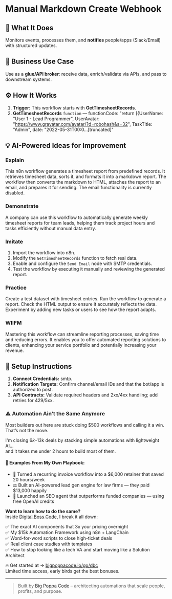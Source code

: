 # Manual Markdown Create Webhook
  ## 🚀 What It Does
  Monitors events, processes them, and **notifies** people/apps (Slack/Email) with structured updates.
  
  ## 💼 Business Use Case
  Use as a **glue/API broker**: receive data, enrich/validate via APIs, and pass to downstream systems.
  
  ## ⚙️ How It Works
  1. **Trigger:** This workflow starts with **GetTimesheetRecords**.
  2. **GetTimesheetRecords** `function` — functionCode: "return [{UserName: "User 1 - Lead Programmer",
         UserAvatar: "https://www.gravatar.com/avatar/?d=robohash&s=32",
         TaskTitle: "Admin",
         date: "2022-05-31T00:0…[truncated]"
  
  ## 💡 AI-Powered Ideas for Improvement
  ### Explain
This n8n workflow generates a timesheet report from predefined records. It retrieves timesheet data, sorts it, and formats it into a markdown report. The workflow then converts the markdown to HTML, attaches the report to an email, and prepares it for sending. The email functionality is currently disabled.

### Demonstrate
A company can use this workflow to automatically generate weekly timesheet reports for team leads, helping them track project hours and tasks efficiently without manual data entry.

### Imitate
1. Import the workflow into n8n.
2. Modify the `GetTimesheetRecords` function to fetch real data.
3. Enable and configure the `Send Email` node with SMTP credentials.
4. Test the workflow by executing it manually and reviewing the generated report.

### Practice
Create a test dataset with timesheet entries. Run the workflow to generate a report. Check the HTML output to ensure it accurately reflects the data. Experiment by adding new tasks or users to see how the report adapts.

### WIIFM
Mastering this workflow can streamline reporting processes, saving time and reducing errors. It enables you to offer automated reporting solutions to clients, enhancing your service portfolio and potentially increasing your revenue.
  
  ## 🔧 Setup Instructions
  1. **Connect Credentials:** smtp.
2. **Notification Targets:** Confirm channel/email IDs and that the bot/app is authorized to post.
3. **API Contracts:** Validate required headers and 2xx/4xx handling; add retries for 429/5xx.
  
### ⚠️ Automation Ain’t the Same Anymore

Most builders out here are stuck doing $500 workflows and calling it a win.  
That’s not the move.  

I'm closing $6k–$13k deals by stacking simple automations with lightweight AI...  
and it takes me under 2 hours to build most of them.

#### 🧠 Examples From My Own Playbook:
- 🔁 Turned a recurring invoice workflow into a $6,000 retainer that saved 20 hours/week  
- ⚖️ Built an AI-powered lead gen engine for law firms — they paid $13,000 happily  
- 🚀 Launched an SEO agent that outperforms funded companies — using free OpenAI credits  

**Want to learn how to do the same?**  
Inside [Digital Boss Code](https://bigpoppacode.io/go/dbc), I break it all down:

✅ The exact AI components that 3x your pricing overnight  
✅ My $15k Automation Framework using n8n + LangChain  
✅ Word-for-word scripts to close high-ticket deals  
✅ Real client case studies with templates  
✅ How to stop looking like a tech VA and start moving like a Solution Architect  

🔥 Get started at → [bigpoppacode.io/go/dbc](https://bigpoppacode.io/go/dbc)  
Limited time access, early birds get the best bonuses.

---
> Built by [Big Poppa Code](https://bigpoppacode.io) – architecting automations that scale people, profits, and purpose.
  